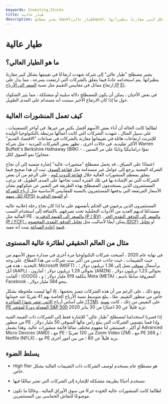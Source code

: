 ```yaml
---
keywords: Investing,Stocks
title: طيار عالية
description: يشير مصطلح &quot;طيار عالي&quot; إلى شركة شهدت ارتفاعًا في تقييمها بشكل كبير مقارنةً بنظيراتها.
---
```


# طيار عالية
## ما هو الطيار العالي؟

يشير مصطلح "طيار عالي" إلى شركة شهدت ارتفاعًا في تقييمها بشكل كبير مقارنةً بنظيراتها. يتم استخدامه عادةً فيما يتعلق بالشركات التي ارتفعت بسرعة ، مما يدل على ارتفاع مماثل في مقاييس التقييم مثل نسبة [السعر إلى الأرباح (P](/price-earningsratio) [E)](/price-earningsratio).

في بعض الأحيان ، يمكن أن يكون للمصطلح دلالة سلبية أو متشككة ، مما يثير الشكوك حول ما إذا كان الارتفاع الأخير سيثبت أنه مستدام على المدى الطويل.

## كيف تعمل المنشورات العالية

لطالما كانت الحالة أن أداء بعض الأسهم أفضل بكثير من غيرها. في أواخر التسعينيات ، على سبيل المثال ، شهدت الشركات التي كانت أعمالها مرتبطة بالتكنولوجيا الوليدة للإنترنت ارتفاعات هائلة في تقييماتها مقارنة بالشركات في صناعات "الاقتصاد القديم" الأكثر تقليدية. في حالات أخرى ، تظهر بعض الشركات الفردية - مثل شركة Warren Buffett's Berkshire Hathaway (BRK) - نموًا دراماتيكيًا وثابتًا على مر السنين ، متجاوزًا نمو السوق ككل.

اعتمادًا على السياق ، قد يحمل مصطلح "منشورات عالية" إشارة ضمنية إلى أن نجاح الشركة المعنية يرجع إلى عوامل غير مستدامة مثل [فقاعة السوق](/bubble). ثبت أن هذا صحيح فيما يتعلق بمعظم المنشورات العالية خلال [فقاعة الدوت كوم](/dotcom-bubble) ، على الرغم من أن بعض الشركات التي تم الإشادة بها في تلك الفترة أثبتت نجاحها على المدى الطويل. قد يرغب المستثمرون الذين يستخدمون المصطلح بهذه الطريقة في التعبير عن شكوكهم بشأن الأسعار المرتفعة التي يدفعها المستثمرون بالنسبة للمقاييس الأساسية مثل [أرباح الشركة لكل سهم (EPS)](/eps) أو [القيمة الدفترية](/bookvalue).

المستثمرون الذين يرغبون في الحكم بأنفسهم على ما إذا كان نجاح رحلة إعلانية عالية مستدامًا لديهم العديد من الأدوات التحليلية تحت تصرفهم. بالإضافة إلى استخدام النسب المالية مثل PE ، [والسعر إلى القيمة الدفترية (P / BV)](/price-to-bookratio) ، [والسعر إلى التدفق النقدي الحر (P / FCF) ،](/pricetofreecashflow) يمكن أيضًا لأساليب مثل [تحليل التدفق النقدي المخصوم (DCF)](/dcf) أو [تحليل قيمة](/reproduction-cost) [إعادة الصياغة](/reproduction-cost) يثبت أنه مفيد.

## مثال من العالم الحقيقي لطائرة عالية المستوى

في نهاية عام 2020 ، أصبحت شركات التكنولوجيا مرة أخرى في صدارة سوق الأسهم من حيث التقييمات ، حيث جاءت خمس من أكبر ست شركات من هذا القطاع. على وجه التحديد ، هذه هي: Microsoft (MSFT) ، برأسمال [سوقي](/marketcapitalization) يصل إلى 1.36 تريليون دولار ؛ آبل (AAPL) ، بحوالي 1.29 تريليون دولار ؛ أمازون (AMZN) ، بحوالي 1.23 تريليون دولار ؛ ألفابت (GOOG) ، بتكلفة 919 مليار دولار ؛ و Meta (META) ، المعروفة سابقًا باسم Facebook ، بنحو 584 مليار دولار.

ومع ذلك ، على الرغم من أن هذه الشركات تتميز بحجمها ، إلا أنها ليست ملحوظة بشكل خاص من منظور التقييم. معًا ، يبلغ متوسط نسبة الأرباح الخاصة بهم 41 تقريبًا عند حسابها على أساس أرباح [الاثني عشر شهرًا المتأخرة (TTM)](/ttm). على النقيض من ذلك ، كانت [نسبة PE المعدلة دوريًا لمؤشر S&P 500](/cape-ratio) تزيد قليلاً عن 30 اعتبارًا من 30 يناير 2020.

إذا قصرنا استخدامنا لمصطلح "طيار عالي" للإشارة فقط إلى الشركات ذات القيمة الغنية من منظور PE ، وإذا قمنا بتضمين الشركات التي يبلغ رأس مالها السوقي 50 مليار دولار أو أكثر ، فسيتبقى لنا مفهوم مختلف تمامًا قائمة منشورات عالية. وهذا يشمل Advanced Micro Devices (AMD) ، مع PE من 120 تقريبًا ؛ Zoom Video (ZM) ، مع PE 269 ؛ و Netflix (NFLX) ، مع PE يزيد قليلاً عن 80 ؛ من بين أمور أخرى.

## يسلط الضوء

- High flier هو مصطلح عام يستخدم لوصف الشركات ذات التقييمات العالية بشكل خاص.

- تستخدم أحيانًا بطريقة متشككة للإشارة إلى الشركات التي تعتبر مبالغًا فيها.

- لطالما كانت المنشورات عالية الجودة جزءًا من سوق الأوراق المالية ، وغالبًا ما تكون موضوعًا للنقاش الحماسي بين المستثمرين.

